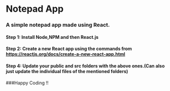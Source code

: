 # Notepad App
### A simple notepad app made using React.

#### Step 1: Install Node,NPM and then React.js
#### Step 2: Create a new React app using the commands from <ahref>https://reactjs.org/docs/create-a-new-react-app.html</a>
#### Step 4: Update your public and src folders with the above ones.(Can also just update the individual files of the mentioned folders)

###Happy Coding !!
